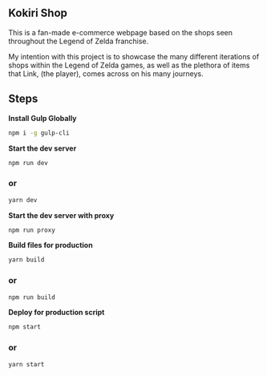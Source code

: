 ## Kokiri Shop

This is a fan-made e-commerce webpage based on the shops seen throughout the Legend of Zelda franchise.

My intention with this project is to showcase the many different iterations of shops within the Legend of Zelda games, as well as the plethora of items that Link, (the player), comes across on his many journeys.  

## Steps

**Install Gulp Globally**
```bash
npm i -g gulp-cli
```

**Start the dev server**
```bash
npm run dev
```
### or
```bash
yarn dev
```

**Start the dev server with proxy**
```bash
npm run proxy
```

**Build files for production**
```bash
yarn build
```
### or

```bash
npm run build
```

**Deploy for production script**
```bash
npm start
```
### or
```bash
yarn start
```
